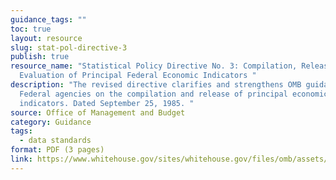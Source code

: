 ```yaml
---
guidance_tags: ""
toc: true
layout: resource
slug: stat-pol-directive-3
publish: true
resource_name: "Statistical Policy Directive No. 3: Compilation, Release, and
  Evaluation of Principal Federal Economic Indicators "
description: "The revised directive clarifies and strengthens OMB guidance to
  Federal agencies on the compilation and release of principal economic
  indicators. Dated September 25, 1985. "
source: Office of Management and Budget
category: Guidance
tags:
  - data standards
format: PDF (3 pages)
link: https://www.whitehouse.gov/sites/whitehouse.gov/files/omb/assets/OMB/inforeg/statpolicy/dir_3_fr_09251985.pdf
---
```

